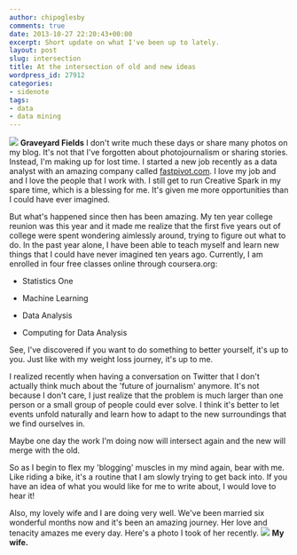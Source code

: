 ```yaml
---
author: chipoglesby
comments: true
date: 2013-10-27 22:20:43+00:00
excerpt: Short update on what I've been up to lately.
layout: post
slug: intersection
title: At the intersection of old and new ideas
wordpress_id: 27912
categories:
- sidenote
tags:
- data
- data mining
---
```


![](http://farm3.staticflickr.com/2853/10523343813_614d52e592_b.jpg) **Graveyard Fields**
I don't write much these days or share many photos on my blog. It's not that I've forgotten about photojournalism or sharing stories. Instead, I'm making up for lost time. I started a new job recently as a data analyst with an amazing company called [fastpivot.com](http://www.fastpivot.com). I love my job and and I love the people that I work with. I still get to run Creative Spark in my spare time, which is a blessing for me. It's given me more opportunities than I could have ever imagined.

But what's happened since then has been amazing. My ten year college reunion was this year and it made me realize that the first five years out of college were spent wondering aimlessly around, trying to figure out what to do. In the past year alone, I have been able to teach myself and learn new things that I could have never imagined ten years ago. Currently, I am enrolled in four free classes online through coursera.org:



	
  * Statistics One

	
  * Machine Learning

	
  * Data Analysis

	
  * Computing for Data Analysis


See, I've discovered if you want to do something to better yourself, it's up to you. Just like with my weight loss journey, it's up to me.

I realized recently when having a conversation on Twitter that I don't actually think much about the 'future of journalism' anymore. It's not because I don't care, I just realize that the problem is much larger than one person or a small group of people could ever solve. I think it's better to let events unfold naturally and learn how to adapt to the new surroundings that we find ourselves in.

Maybe one day the work I'm doing now will intersect again and the new will merge with the old.

So as I begin to flex my 'blogging' muscles in my mind again, bear with me. Like riding a bike, it's a routine that I am slowly trying to get back into. If you have an idea of what you would like for me to write about, I would love to hear it!

Also, my lovely wife and I are doing very well. We've been married six wonderful months now and it's been an amazing journey. Her love and tenacity amazes me every day. Here's a photo I took of her recently.
![](http://farm8.staticflickr.com/7298/10523340296_4471456e81_b.jpg) **My wife.**
